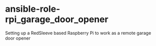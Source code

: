 # ansible-role-rpi_garage_door_opener
Setting up a RedSleeve based Raspberry Pi to work as a remote garage door opener
